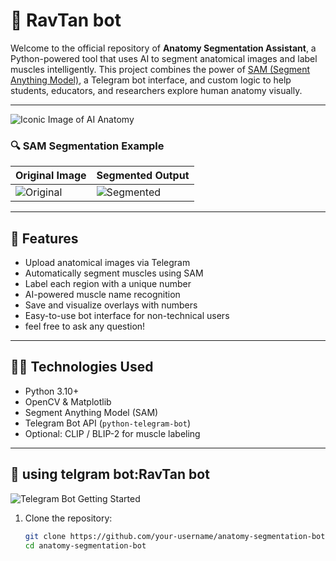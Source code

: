 # 🧠 RavTan bot

Welcome to the official repository of **Anatomy Segmentation Assistant**, a Python-powered tool that uses AI to segment anatomical images and label muscles intelligently. This project combines the power of [SAM (Segment Anything Model)](https://github.com/facebookresearch/segment-anything), a Telegram bot interface, and custom logic to help students, educators, and researchers explore human anatomy visually.

---

![Iconic Image of AI Anatomy](https://example.com/iconic-anatomy-image.jpg)

### 🔍 SAM Segmentation Example

| Original Image | Segmented Output |
|----------------|------------------|
| ![Original](https://example.com/original-image.jpg) | ![Segmented](https://example.com/segmented-image.jpg) |

---

## 🚀 Features

- Upload anatomical images via Telegram
- Automatically segment muscles using SAM
- Label each region with a unique number
- AI-powered muscle name recognition
- Save and visualize overlays with numbers
- Easy-to-use bot interface for non-technical users
- feel free to ask any question!

---

## 🧑‍💻 Technologies Used

- Python 3.10+
- OpenCV & Matplotlib
- Segment Anything Model (SAM)
- Telegram Bot API (`python-telegram-bot`)
- Optional: CLIP / BLIP-2 for muscle labeling

---

## 📲 using telgram bot:RavTan bot

![Telegram Bot Getting Started](https://example.com/telegram-bot-start.jpg)

1. Clone the repository:
   ```bash
   git clone https://github.com/your-username/anatomy-segmentation-bot.git
   cd anatomy-segmentation-bot
